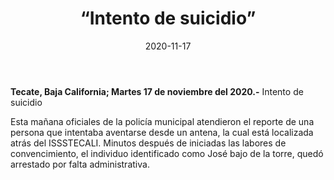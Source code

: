 ﻿---
layout: blog
title:  “Intento de suicidio”
date:   2020-11-17  
categories: Tecate
permalink: /:categories/:title:output_ext
image: img/cnr/
autor: 
---

**Tecate, Baja California;  Martes 17 de noviembre del 2020.-** Intento de suicidio

Esta mañana  oficiales de la policía municipal atendieron el reporte de una persona  que intentaba aventarse desde un antena, la cual está localizada atrás del ISSSTECALI. Minutos después de iniciadas las labores de convencimiento, el individuo identificado como José bajo de la torre, quedó arrestado por falta administrativa.
